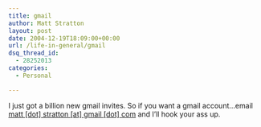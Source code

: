 ```yaml
---
title: gmail
author: Matt Stratton
layout: post
date: 2004-12-19T18:09:00+00:00
url: /life-in-general/gmail
dsq_thread_id:
  - 28252013
categories:
  - Personal

---
```

I just got a billion new gmail invites. So if you want a gmail account&#8230;email [matt [dot] stratton [at] gmail [dot] com][1] and I&#8217;ll hook your ass up.

 [1]: javascript:DeCryptX('2o0a0t0t310s1u3u3d3w0t3r0n0@0g3p1b3l1m1/2e0o1n')